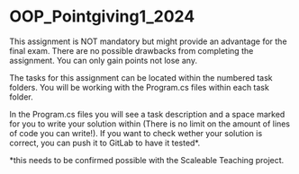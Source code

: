 # OOP_Pointgiving1_2024

This assignment is NOT mandatory but might provide an
advantage for the final exam. There are no possible drawbacks
from completing the assignment. You can only gain points
not lose any.

The tasks for this assignment can be located within the
numbered task folders. You will be working with the
Program.cs files within each task folder.

In the Program.cs files you will see a task description
and a space marked for you to write your solution 
within (There is no limit on the amount of lines of code
you can write!).
If you want to check wether your solution is correct, 
you can push it to GitLab to have it tested*.

*this needs to be confirmed possible with the Scaleable Teaching project.
